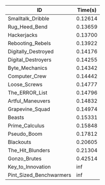 |ID|Time(s)|
|-|-|
|Smalltalk_Dribble|0.12614|
|Rug_Heed_Bend|0.13659|
|Hackerjacks|0.13700|
|Rebooting_Rebels|0.13922|
|Digitally_Destroyed|0.14176|
|Digital_Destroyers|0.14255|
|Byte_Mechanics|0.14342|
|Computer_Crew|0.14442|
|Loose_Screws|0.14777|
|The_ERROR_List|0.14796|
|Artful_Maneuvers|0.14832|
|Grapevine_Squad|0.14974|
|Beasts|0.15331|
|Prime_Calculus|0.15848|
|Pseudo_Boom|0.17812|
|Blackouts|0.20605|
|The_Hit_Blunders|0.21304|
|Gonzo_Brutes|0.42514|
|Key_to_Innovation|inf|
|Pint_Sized_Benchwarmers|inf|

